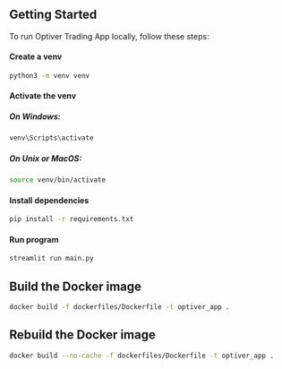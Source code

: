 ## Getting Started
To run  Optiver Trading App locally, follow these steps:
#### Create a venv
```bash
python3 -m venv venv
```
#### Activate the venv
##### On Windows:
```bash
venv\Scripts\activate
```
##### On Unix or MacOS:
```bash
source venv/bin/activate
```
#### Install dependencies
```bash
pip install -r requirements.txt
```
#### Run program
```bash
streamlit run main.py
```
## Build the Docker image
```bash
docker build -f dockerfiles/Dockerfile -t optiver_app .
```
## Rebuild the Docker image
```bash
docker build --no-cache -f dockerfiles/Dockerfile -t optiver_app .
```

